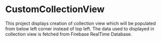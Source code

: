 # CustomCollectionView
This project displays creation of collection view which will be populated from below left corner instead of top left. The data used to displayed in collection view is fetched from Firebase RealTime Database.
